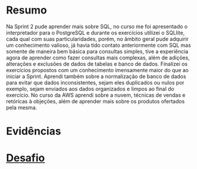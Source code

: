 # Resumo

Na Sprint 2 pude aprender mais sobre SQL, no curso me foi apresentado o interpretador para o PostgreSQL e durante os exercícios utilizei o SQLlite, cada qual com suas particularidades, porém, no âmbito geral pude adquirir um conhecimento valioso, já havia tido contato anteriormente com SQL mas somente de maneira bem básica para consultas simples, tive a experiência agora de aprender como fazer consultas mais complexas, além de adições, alterações e exclusões de dados de tabelas e banco de dados. Finalizei os exercícios propostos com um conhecimento imensamente maior do que ao iniciar a Sprint. 
Aprendi também sobre a normalização de banco de dados para evitar que dados inconsistentes, sejam eles duplicados ou nulos por exemplo, sejam enviados aos dados organizados e limpos ao final do exercício.
No curso da AWS aprendi sobre a nuvem, técnicas de vendas e retóricas à objeções, além de aprender mais sobre os produtos ofertados pela mesma.

# Evidências

# __[Desafio](Sprint%202/Desafio)__
